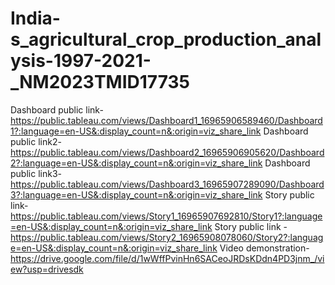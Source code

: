 # India-s_agricultural_crop_production_analysis-1997-2021-_NM2023TMID17735


Dashboard public link-https://public.tableau.com/views/Dashboard1_16965906589460/Dashboard1?:language=en-US&:display_count=n&:origin=viz_share_link
Dashboard public link2-https://public.tableau.com/views/Dashboard2_16965906905620/Dashboard2?:language=en-US&:display_count=n&:origin=viz_share_link
Dashboard public link3-https://public.tableau.com/views/Dashboard3_16965907289090/Dashboard3?:language=en-US&:display_count=n&:origin=viz_share_link
Story public link-https://public.tableau.com/views/Story1_16965907692810/Story1?:language=en-US&:display_count=n&:origin=viz_share_link
Story public link -https://public.tableau.com/views/Story2_16965908078060/Story2?:language=en-US&:display_count=n&:origin=viz_share_link
Video demonstration- https://drive.google.com/file/d/1wWffPvinHn6SACeoJRDsKDdn4PD3jnm_/view?usp=drivesdk
